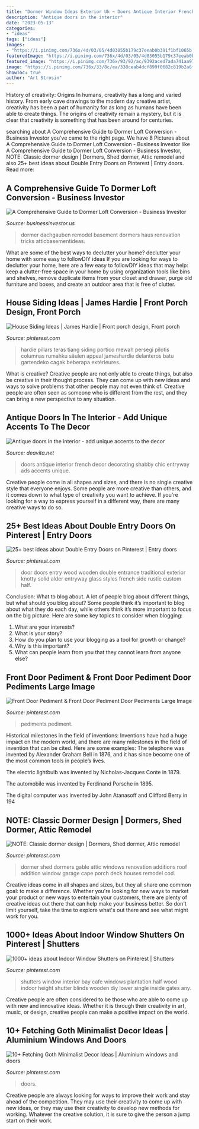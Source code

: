 ```yaml
---
title: "Dormer Window Ideas Exterior Uk ~ Doors Antique Interior French Decor Decorating Shabby Chic Entryway Ads Accents Unique"
description: "Antique doors in the interior"
date: "2023-05-13"
categories:
- "ideas"
tags: ["ideas"]
images:
- "https://i.pinimg.com/736x/4d/03/05/4d03055b179c37eeab0b391f1bf1065b.jpg"
featuredImage: "https://i.pinimg.com/736x/4d/03/05/4d03055b179c37eeab0b391f1bf1065b.jpg"
featured_image: "https://i.pinimg.com/736x/93/92/ac/9392aced7ada741aa978cc1609c6d85a.jpg"
image: "https://i.pinimg.com/736x/33/8c/ea/338ceab4dcf899f0682c819b2a6f5e01--cafe-shutters-interior-window-shutters.jpg"
ShowToc: true
author: "Art Strosin"
---
```



History of creativity: Origins
In humans, creativity has a long and varied history. From early cave drawings to the modern day creative artist, creativity has been a part of humanity for as long as humans have been able to create things. The origins of creativity remain a mystery, but it is clear that creativity is something that has been around for centuries.

	

		
searching about A Comprehensive Guide to Dormer Loft Conversion - Business Investor you've came to the right page. We have 8 Pictures about A Comprehensive Guide to Dormer Loft Conversion - Business Investor like A Comprehensive Guide to Dormer Loft Conversion - Business Investor, NOTE: Classic dormer design | Dormers, Shed dormer, Attic remodel and also 25+ best ideas about Double Entry Doors on Pinterest | Entry doors. Read more:
		
    
## A Comprehensive Guide To Dormer Loft Conversion - Business Investor

<img loading=lazy src="http://www.businessinvestor.us/wp-content/uploads/2019/09/1.jpg" onerror="this.onerror=null;this.src='https://tse2.mm.bing.net/th?id=OIP.68NUgiC4E8oU-s4YJuqdtgHaFj&amp;pid=15.1';" alt="A Comprehensive Guide to Dormer Loft Conversion - Business Investor">

_Source: businessinvestor.us_

>dormer dachgauben remodel basement dormers haus renovation tricks atticbasementideas. 

	

What are some of the best ways to declutter your home?
declutter your home with some easy to followDIY ideas 
If you are looking for ways to declutter your home, here are a few easy to followDIY ideas that may help: keep a clutter-free space in your home by using organization tools like bins and shelves, remove duplicate items from your closet and drawer, purge old furniture and boxes, and create an outdoor area that is free of clutter.

    
## House Siding Ideas | James Hardie | Front Porch Design, Front Porch

<img loading=lazy src="https://i.pinimg.com/736x/2c/04/cc/2c04cc496d55f6d10467d9847827d53b.jpg" onerror="this.onerror=null;this.src='https://tse4.mm.bing.net/th?id=OIP.MuSMDdGNYHNqN2m5rVevagHaLH&amp;pid=15.1';" alt="House Siding Ideas | James Hardie | Front porch design, Front porch">

_Source: pinterest.com_

>hardie pillars teras tiang siding portico mewah persegi pilotis columnas rumahku säulen appeal jameshardie delanteros batu gartendeko cagak beberapa extérieures. 

	

What is creative?
Creative people are not only able to create things, but also be creative in their thought process. They can come up with new ideas and ways to solve problems that other people may not even think of. Creative people are often seen as someone who is different from the rest, and they can bring a new perspective to any situation.

    
## Antique Doors In The Interior - Add Unique Accents To The Decor

<img loading=lazy src="https://deavita.net/wp-content/uploads/2016/05/antique-french-entryway-antique-doors-home-decorating-ideas-shabby-chic-interior.jpg" onerror="this.onerror=null;this.src='https://tse4.mm.bing.net/th?id=OIP.UViqBO42s3b0HhvofOCu1AHaHa&amp;pid=15.1';" alt="Antique doors in the interior - add unique accents to the decor">

_Source: deavita.net_

>doors antique interior french decor decorating shabby chic entryway ads accents unique. 

	

Creative people come in all shapes and sizes, and there is no single creative style that everyone enjoys. Some people are more creative than others, and it comes down to what type of creativity you want to achieve. If you're looking for a way to express yourself in a different way, there are many creative ways to do so.

    
## 25+ Best Ideas About Double Entry Doors On Pinterest | Entry Doors

<img loading=lazy src="https://i.pinimg.com/736x/4d/03/05/4d03055b179c37eeab0b391f1bf1065b.jpg" onerror="this.onerror=null;this.src='https://tse1.mm.bing.net/th?id=OIP.tZ-XOLBxBNiezsu4TgWOZgHaJ4&amp;pid=15.1';" alt="25+ best ideas about Double Entry Doors on Pinterest | Entry doors">

_Source: pinterest.com_

>door doors entry wood wooden double entrance traditional exterior knotty solid alder entryway glass styles french side rustic custom half. 

	

Conclusion: What to blog about.
A lot of people blog about different things, but what should you blog about? Some people think it’s important to blog about what they do each day, while others think it’s more important to focus on the big picture. Here are some key topics to consider when blogging:
1. What are your interests? 
2. What is your story? 
3. How do you plan to use your blogging as a tool for growth or change? 
4. Why is this important? 
5. What can people learn from you that they cannot learn from anyone else?

    
## Front Door Pediment &amp; Front Door Pediment Door Pediments Large Image

<img loading=lazy src="https://i.pinimg.com/736x/d6/c4/d3/d6c4d3a74c350f08269c652071aeff93.jpg" onerror="this.onerror=null;this.src='https://tse4.mm.bing.net/th?id=OIP.z38mI488Th2BBSmXSjatyQHaKC&amp;pid=15.1';" alt="Front Door Pediment &amp; Front Door Pediment Door Pediments Large Image">

_Source: pinterest.com_

>pediments pediment. 

	

Historical milestones in the field of inventions:
Inventions have had a huge impact on the modern world, and there are many milestones in the field of invention that can be cited. Here are some examples:
The telephone was invented by Alexander Graham Bell in 1876, and it has since become one of the most common tools in people’s lives.

The electric lightbulb was invented by Nicholas-Jacques Conte in 1879.

The automobile was invented by Ferdinand Porsche in 1895. 

The digital computer was invented by John Atanasoff and Clifford Berry in 194
    
## NOTE: Classic Dormer Design | Dormers, Shed Dormer, Attic Remodel

<img loading=lazy src="https://s-media-cache-ak0.pinimg.com/564x/5a/c4/c4/5ac4c4674a7e958cb46094cc42a486a0.jpg" onerror="this.onerror=null;this.src='https://tse3.mm.bing.net/th?id=OIP.FF0agX3KWSMixuKeuaK0SgHaFC&amp;pid=15.1';" alt="NOTE: Classic dormer design | Dormers, Shed dormer, Attic remodel">

_Source: pinterest.com_

>dormer shed dormers gable attic windows renovation additions roof addition window garage cape porch deck houses remodel cod. 

	

Creative ideas come in all shapes and sizes, but they all share one common goal: to make a difference. Whether you're looking for new ways to market your product or new ways to entertain your customers, there are plenty of creative ideas out there that can help make your business better. So don't limit yourself, take the time to explore what's out there and see what might work for you.

    
## 1000+ Ideas About Indoor Window Shutters On Pinterest | Shutters

<img loading=lazy src="https://i.pinimg.com/736x/33/8c/ea/338ceab4dcf899f0682c819b2a6f5e01--cafe-shutters-interior-window-shutters.jpg" onerror="this.onerror=null;this.src='https://tse2.mm.bing.net/th?id=OIP.LmjwvhwyYnK14XSJojhNvgHaFj&amp;pid=15.1';" alt="1000+ ideas about Indoor Window Shutters on Pinterest | Shutters">

_Source: pinterest.com_

>shutters window interior bay cafe windows plantation half wood indoor height shutter blinds wooden diy lower single inside gates any. 

	

Creative people are often considered to be those who are able to come up with new and innovative ideas. Whether it is through their creativity in art, music, or design, creative people can make a positive impact on the world.

    
## 10+ Fetching Goth Minimalist Decor Ideas | Aluminium Windows And Doors

<img loading=lazy src="https://i.pinimg.com/736x/93/92/ac/9392aced7ada741aa978cc1609c6d85a.jpg" onerror="this.onerror=null;this.src='https://tse3.mm.bing.net/th?id=OIP.gAlP2c-xtCa7Kk4uDaMr6wHaGZ&amp;pid=15.1';" alt="10+ Fetching Goth Minimalist Decor Ideas | Aluminium windows and doors">

_Source: pinterest.com_

>doors. 

	

Creative people are always looking for ways to improve their work and stay ahead of the competition. They may use their creativity to come up with new ideas, or they may use their creativity to develop new methods for working. Whatever the creative solution, it is sure to give the person a jump start on their work.

